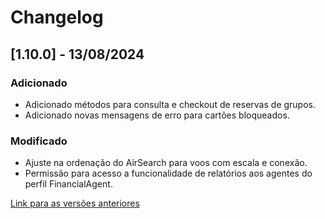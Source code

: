 # Changelog

## [1.10.0] - 13/08/2024

### Adicionado
- Adicionado métodos para consulta e checkout de reservas de grupos.
- Adicionado novas mensagens de erro para cartões bloqueados.

### Modificado
- Ajuste na ordenação do AirSearch para voos com escala e conexão.
- Permissão para acesso a funcionalidade de relatórios aos agentes do perfil FinancialAgent.

[Link para as versões anteriores](/docs/pt-br/change-log/readme.history.md)
